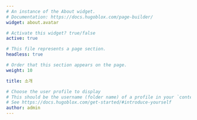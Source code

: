 ```yaml
---
# An instance of the About widget.
# Documentation: https://docs.hugoblox.com/page-builder/
widget: about.avatar

# Activate this widget? true/false
active: true

# This file represents a page section.
headless: true

# Order that this section appears on the page.
weight: 10

title: 소개

# Choose the user profile to display
# This should be the username (folder name) of a profile in your `content/authors/` folder.
# See https://docs.hugoblox.com/get-started/#introduce-yourself
author: admin
---
```

